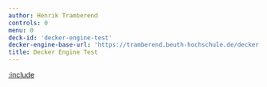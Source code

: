 ```yaml
---
author: Henrik Tramberend
controls: 0
menu: 0
deck-id: 'decker-engine-test'
decker-engine-base-url: 'https://tramberend.beuth-hochschule.de/decker'
title: Decker Engine Test
---
```


[:include](./engine-content.md)

